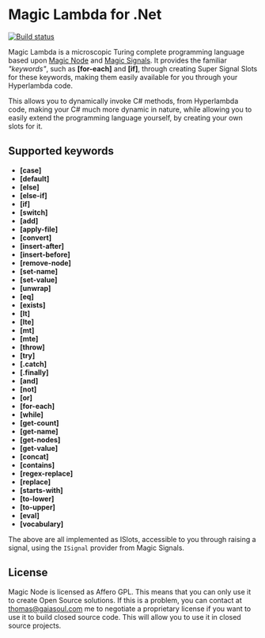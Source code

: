 
# Magic Lambda for .Net

[![Build status](https://travis-ci.org/polterguy/magic.lambda.svg?master)](https://travis-ci.org/polterguy/magic.lambda)

Magic Lambda is a microscopic Turing complete programming language based upon [Magic Node](https://github.com/polterguy/magic.node)
and [Magic Signals](https://github.com/polterguy/magic.signals). It provides the familiar _"keywords"_, such as **[for-each]**
and **[if]**, through creating Super Signal Slots for these keywords, making them easily available for you through your Hyperlambda code.

This allows you to dynamically invoke C# methods, from Hyperlambda code, making your C# much more dynamic in nature, while
allowing you to easily extend the programming language yourself, by creating your own slots for it.

## Supported keywords

* __[case]__
* __[default]__
* __[else]__
* __[else-if]__
* __[if]__
* __[switch]__
* __[add]__
* __[apply-file]__
* __[convert]__
* __[insert-after]__
* __[insert-before]__
* __[remove-node]__
* __[set-name]__
* __[set-value]__
* __[unwrap]__
* __[eq]__
* __[exists]__
* __[lt]__
* __[lte]__
* __[mt]__
* __[mte]__
* __[throw]__
* __[try]__
* __[.catch]__
* __[.finally]__
* __[and]__
* __[not]__
* __[or]__
* __[for-each]__
* __[while]__
* __[get-count]__
* __[get-name]__
* __[get-nodes]__
* __[get-value]__
* __[concat]__
* __[contains]__
* __[regex-replace]__
* __[replace]__
* __[starts-with]__
* __[to-lower]__
* __[to-upper]__
* __[eval]__
* __[vocabulary]__

The above are all implemented as ISlots, accessible to you through raising a signal, using the `ISignal` provider from Magic Signals.

## License

Magic Node is licensed as Affero GPL. This means that you can only use it to create Open Source solutions.
If this is a problem, you can contact at thomas@gaiasoul.com me to negotiate a proprietary license if
you want to use it to build closed source code. This will allow you to use it in closed
source projects.
